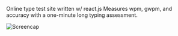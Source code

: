 Online type test site written w/ react.js Measures wpm, gwpm, and accuracy with a one-minute long typing assessment.

<img src="https://dl.dropbox.com/s/yh1kgh99dgqjpm0/How%20Fast%20do%20i%20type%20Screencap.png"
     alt="Screencap"
/>

